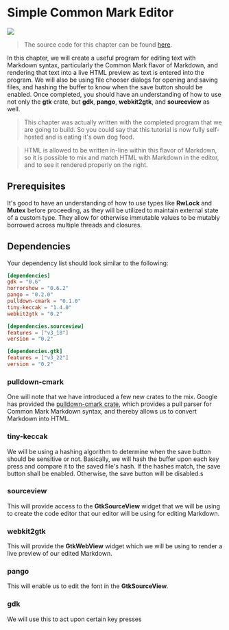 # Simple Common Mark Editor

<img src="images/ch04_complete.png" />

> The source code for this chapter can be found [here](https://github.com/mmstick/gtkrs-tutorials/tree/master/demos/chapter_04).

In this chapter, we will create a useful program for editing text with
Markdown syntax, particularly the Common Mark flavor of Markdown, and
rendering that text into a live HTML preview as text is entered into
the program. We will also be using file chooser dialogs for opening
and saving files, and hashing the buffer to know when the save button
should be enabled. Once completed, you should have an understanding of
how to use not only the **gtk** crate, but **gdk**, **pango**,
**webkit2gtk**, and **sourceview** as well.

> This chapter was actually written with the completed program that
> we are going to build. So you could say that this tutorial is now
> fully self-hosted and is eating it's own dog food.

> HTML is allowed to be written in-line within this flavor of Markdown,
> so it is possible to mix and match HTML with Markdown in the editor,
> and to see it rendered properly on the right.

## Prerequisites

It's good to have an understanding of how to use types like **RwLock**
and **Mutex** before proceeding, as they will be utilized to maintain
external state of a custom type. They allow for otherwise immutable
values to be mutably borrowed across multiple threads and closures.

## Dependencies

Your dependency list should look similar to the following:

```toml
[dependencies]
gdk = "0.6"
horrorshow = "0.6.2"
pango = "0.2.0"
pulldown-cmark = "0.1.0"
tiny-keccak = "1.4.0"
webkit2gtk = "0.2"

[dependencies.sourceview]
features = ["v3_18"]
version = "0.2"

[dependencies.gtk]
features = ["v3_22"]
version = "0.2"

```

### pulldown-cmark

One will note that we have introduced a few new crates to the mix. Google
has provided the [pulldown-cmark crate](https://github.com/google/pulldown-cmark),
which provides a pull parser for Common Mark Markdown syntax, and thereby allows
us to convert Markdown into HTML.


### tiny-keccak

We will be using a hashing algorithm to determine when the save button should be
sensitive or not. Basically, we will hash the buffer upon each key press and compare
it to the saved file's hash. If the hashes match, the save button shall be enabled.
Otherwise, the save button will be disabled.s

### sourceview

This will provide access to the **GtkSourceView** widget that we will be using
to create the code editor that our editor will be using for editing Markdown.

### webkit2gtk

This will provide the **GtkWebView** widget which we will be using to render
a live preview of our edited Markdown.

### pango

This will enable us to edit the font in the **GtkSourceView**.

### gdk

We will use this to act upon certain key presses
